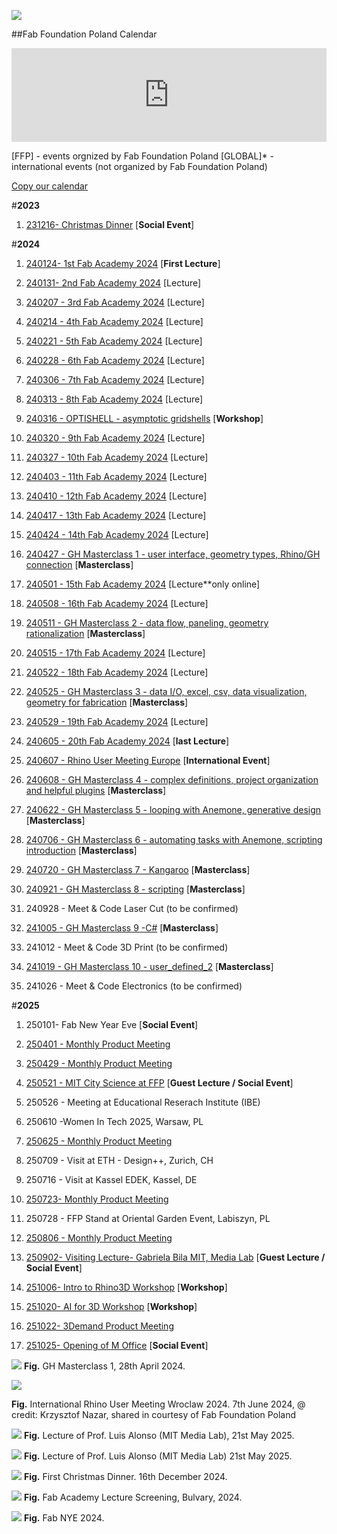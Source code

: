 



![](./assets/ffp-background2.jpg)




##Fab Foundation Poland Calendar
<iframe src="https://embed.styledcalendar.com/#aFbvYAu8NK0vnQRctX10" title="Styled Calendar" class="styled-calendar-container" style="width: 100%; border: none;" data-cy="calendar-embed-iframe"></iframe>
<script async type="module" src="https://embed.styledcalendar.com/assets/parent-window.js"></script>

[FFP] - events orgnized by Fab Foundation Poland
[GLOBAL]* - international events (not organized by Fab Foundation Poland)

[Copy our calendar](https://calendar.google.com/calendar/u/0?cid=ZmFiZm91bmRhdGlvbnBvbGFuZEBnbWFpbC5jb20)



#**2023**
1. [231216- Christmas Dinner](./e001.md) [**Social Event**]

#**2024**



1. [240124- 1st Fab Academy 2024](./e002.md) [**First Lecture**]
2. [240131- 2nd Fab Academy 2024](./e002.md) [Lecture]



3. [240207 - 3rd Fab Academy 2024](./e002.md) [Lecture]
4. [240214 - 4th Fab Academy 2024](./e002.md) [Lecture]
5. [240221 - 5th Fab Academy 2024](./e002.md) [Lecture]
6. [240228 - 6th Fab Academy 2024](./e002.md) [Lecture]



8. [240306 - 7th Fab Academy 2024](./e002.md) [Lecture]
9. [240313 - 8th Fab Academy 2024](./e002.md) [Lecture]
7. [240316 - OPTISHELL - asymptotic gridshells](./optishell.md) [**Workshop**]
10. [240320 - 9th Fab Academy 2024](./e002.md) [Lecture]
11. [240327 - 10th Fab Academy 2024](./e002.md) [Lecture]




8. [240403 - 11th Fab Academy 2024](./e002.md) [Lecture]
9. [240410 - 12th Fab Academy 2024](./e002.md) [Lecture]
10. [240417 - 13th Fab Academy 2024](./e002.md) [Lecture]
11. [240424 - 14th Fab Academy 2024](./e002.md) [Lecture]
10. [240427 - GH Masterclass 1 - user interface, geometry types, Rhino/GH connection](../ghmasterclass.md) [**Masterclass**]


8. [240501 - 15th Fab Academy 2024](./e002.md) [Lecture**only online]
9. [240508 - 16th Fab Academy 2024](./e002.md) [Lecture]
10. [240511 - GH Masterclass 2 - data flow, paneling, geometry rationalization](../ghmasterclass.md) [**Masterclass**]
10. [240515 - 17th Fab Academy 2024](./e002.md) [Lecture]
11. [240522 - 18th Fab Academy 2024](./e002.md) [Lecture]
10. [240525 - GH Masterclass 3 - data I/O, excel, csv, data visualization, geometry for fabrication](../ghmasterclass.md) [**Masterclass**]
11. [240529 - 19th Fab Academy 2024](./e002.md) [Lecture]



11. [240605 - 20th Fab Academy 2024](./e002.md) [**last Lecture**]
1. [240607 - Rhino User Meeting Europe](../rhinousermeeting2024.md) [**International Event**]
10. [240608 - GH Masterclass 4 - complex definitions, project organization and helpful plugins](../ghmasterclass.md) [**Masterclass**]
10. [240622 - GH Masterclass 5 - looping with Anemone, generative design](../ghmasterclass.md) [**Masterclass**]



10. [240706 - GH Masterclass 6 - automating tasks with Anemone, scripting introduction](../ghmasterclass.md) [**Masterclass**]
10. [240720 - GH Masterclass 7 - Kangaroo](../ghmasterclass.md) [**Masterclass**]


10. [240921 - GH Masterclass 8 - scripting](../ghmasterclass.md) [**Masterclass**]
11. 240928 -  Meet & Code Laser Cut (to be confirmed)


10. [241005 - GH Masterclass 9 -C#](../ghmasterclass.md) [**Masterclass**]
11. 241012 -  Meet & Code 3D Print (to be confirmed)

10. [241019 - GH Masterclass 10 - user_defined_2](../ghmasterclass.md) [**Masterclass**]
11. 241026 -  Meet & Code Electronics (to be confirmed)

#**2025**


1. 250101- Fab New Year Eve [**Social Event**]



1. [250401 - Monthly Product Meeting](./e006.md)
1. [250429 - Monthly Product Meeting](./e006.md)
1. [250521 - MIT City Science at FFP](./e007.md) [**Guest Lecture / Social Event**]

1. 250526 - Meeting at Educational Reserach Institute (IBE)
1. 250610  -Women In Tech 2025, Warsaw, PL

1. [250625 - Monthly Product Meeting](./e006.md)
1. 250709 - Visit at ETH - Design++, Zurich, CH
1. 250716 - Visit at Kassel EDEK, Kassel, DE
1. [250723- Monthly Product Meeting](./e004.md)

1. 250728 - FFP Stand at Oriental Garden Event, Labiszyn, PL
1. [250806 - Monthly Product Meeting](./e004.md)


1. [250902- Visiting Lecture- Gabriela Bila MIT, Media Lab](./e005.md) [**Guest Lecture / Social Event**]


1. [251006- Intro to Rhino3D Workshop](./e005.md) [**Workshop**]
1. [251020- AI for 3D Workshop](./e005.md) [**Workshop**]
1. [251022- 3Demand Product Meeting](./e008.md)

1. [251025- Opening of M Office](./e005.md) [**Social Event**]

![](./assets/240428_GHMAS.JPEG)
**Fig.** GH Masterclass 1, 28th April 2024.

![](./assets/events/irum/20240607-163950_RhinoUserMeeting_DSCF2497.jpg)

**Fig.** International Rhino User Meeting Wroclaw 2024. 7th June 2024, @ credit: Krzysztof Nazar, shared in courtesy of Fab Foundation Poland

![](./assets/events/250522_Luis1.jpeg)
**Fig.** Lecture of Prof. Luis Alonso (MIT Media Lab), 21st May 2025.

![](./assets/events/250522_Luis3.jpg)
**Fig.** Lecture of Prof. Luis Alonso (MIT Media Lab) 21st May 2025.

![](./assets/events/231200_ChristmasDinner.jpg)
**Fig.** First Christmas Dinner. 16th December 2024. 

![](./assets/events/240500_FabAcademy.jpg)
**Fig.** Fab Academy Lecture Screening, Bulvary, 2024.

![](./assets/events/241231_nye.png)
**Fig.** Fab NYE 2024.
